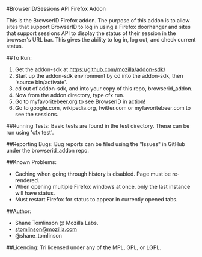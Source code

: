 #BrowserID/Sessions API Firefox Addon

This is the BrowserID Firefox addon.  The purpose of this addon is to allow 
sites that support BrowserID to log in using a Firefox doorhanger and 
sites that support sessions API to display the status of their session 
in the browser's URL bar.  This gives the ability to log in, log out,
and check current status.

##To Run:
1. Get the addon-sdk at https://github.com/mozilla/addon-sdk/
2. Start up the addon-sdk environment by cd into the addon-sdk, then 'source 
   bin/activate'.
3. cd out of addon-sdk, and into your copy of this repo, browserid_addon.
4. Now from the addon directory, type cfx run.
5. Go to myfavoritebeer.org to see BrowserID in action!
6. Go to google.com, wikipedia.org, twitter.com or myfavoritebeer.com to see 
   the sessions.

##Running Tests:
Basic tests are found in the test directory. These can be run using 'cfx test'.

##Reporting Bugs:
Bug reports can be filed using the "Issues" in GitHub under the browserid_addon repo.

##Known Problems:
* Caching when going through history is disabled.  Page must be re-rendered.
* When opening multiple Firefox windows at once, only the last instance will have status.
* Must restart Firefox for status to appear in currently opened tabs.


##Author:
* Shane Tomlinson @ Mozilla Labs.
* stomlinson@mozilla.com
* @shane_tomlinson

##Licencing:
Tri licensed under any of the MPL, GPL, or LGPL.

